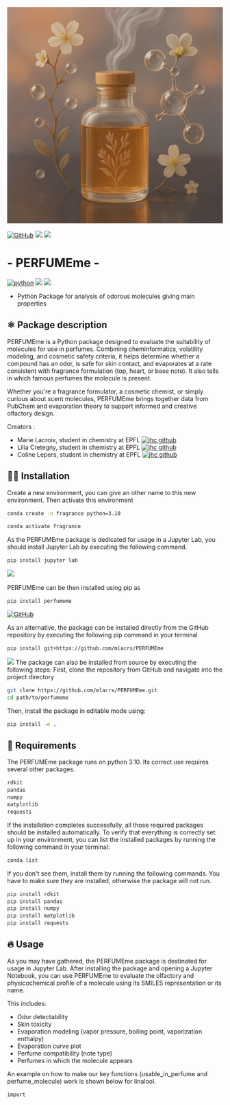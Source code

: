 <img width="700" alt="logo" src="https://github.com/mlacrx/PERFUMEme/blob/main/assets/banner.png">

[![GitHub](https://img.shields.io/badge/github-%2395c5c6.svg?style=for-the-badge&logo=github&logoColor=white)](https://github.com/mlacrx/PERFUMEme)
[![](https://img.shields.io/badge/Python-%23fcd2de?style=for-the-badge&logo=python&logoColor=white)](https://www.python.org/)
[![](https://img.shields.io/badge/Jupyter-%23b39eb5.svg?&style=for-the-badge&logo=Jupyter&logoColor=white)](https://jupyter.org/)

# -         PERFUMEme      - 

[![python](https://img.shields.io/badge/Python-3.10-3776AB.svg?style=flat&logo=python&logoColor=blue)](https://www.python.org)
[![](https://img.shields.io/badge/Contributors-3-purple.svg)](https://github.com/mlacrx/PERFUMEme/graphs/contributors)
[![](https://img.shields.io/badge/License-MIT-pink.svg)](https://github.com/mlacrx/PERFUMEme/blob/main/LICENSE)

 - Python Package for analysis of odorous molecules giving main properties

## ⚛️  Package description

PERFUMEme is a Python package designed to evaluate the suitability of molecules for use in perfumes. Combining cheminformatics, volatility modeling, and cosmetic safety criteria, it helps determine whether a compound has an odor, is safe for skin contact, and evaporates at a rate consistent with fragrance formulation (top, heart, or base note). It also tells in which famous perfumes the molecule is present.

Whether you're a fragrance formulator, a cosmetic chemist, or simply curious about scent molecules, PERFUMEme brings together data from PubChem and evaporation theory to support informed and creative olfactory design.

Creators : 
- Marie Lacroix, student in chemistry at EPFL [![jhc github](https://img.shields.io/badge/GitHub-mlacrx-181717.svg?style=flat&logo=github&logoColor=pink)](https://github.com/mlacrx) 
- Lilia Cretegny, student in chemistry at EPFL [![jhc github](https://img.shields.io/badge/GitHub-lilia--crtny-181717.svg?style=flat&logo=github&logoColor=pink)](https://github.com/lilia-crtny) 
- Coline Lepers, student in chemistry at EPFL  [![jhc github](https://img.shields.io/badge/GitHub-clepers-181717.svg?style=flat&logo=github&logoColor=pink)](https://github.com/clepers) 


## 🧑‍💻 Installation 

Create a new environment, you can give an other name to this new environment. Then activate this environment
```bash
conda create -n fragrance python=3.10
```
```bash
conda activate fragrance
```
As the PERFUMEme package is dedicated for usage in a Jupyter Lab, you should install Jupyter Lab by executing the following command.
```bash
pip install jupyter lab
```

[![](https://img.shields.io/badge/pypi-%23FAC898?style=for-the-badge&logo=pypi&logoColor=black)](https://pypi.org/project/perfumeme/)

PERFUMEme can be then installed using pip as
```bash
pip install perfumeme
```
[![GitHub](https://img.shields.io/badge/github-%2395c5c6.svg?style=for-the-badge&logo=github&logoColor=white)](https://github.com/mlacrx/PERFUMEme)

As an alternative, the package can be installed directly from the GitHub repository by executing the following pip command in your terminal
```bash
pip install git+https://github.com/mlacrx/PERFUMEme
```

![](https://img.shields.io/badge/GIT-%23C6E5B1?style=for-the-badge&logo=git&logoColor=black)
The package can also be installed from source by executing the following steps:
First, clone the repository from GitHub and navigate into the project directory
```bash
git clone https://github.com/mlacrx/PERFUMEme.git
cd path/to/perfumeme
```
Then, install the package in editable mode using:
```bash
pip install -e .
```

## 📖 Requirements

The PERFUMEme package runs on python 3.10. 
Its correct use requires several other packages.
```bash
rdkit
pandas
numpy
matplotlib
requests
```

If the installation completes successfully, all those required packages should be installed automatically.
To verify that everything is correctly set up in your environment, you can list the installed packages by running the following command in your terminal:
```bash
conda list
```

If you don't see them, install them by running the following commands. You have to make sure they are installed, otherwise the package will not run.
```bash
pip install rdkit
pip install pandas
pip install numpy
pip install matplotlib
pip install requests
```

## 🔥 Usage

As you may have gathered, the PERFUMEme package is destinated for usage in Jupyter Lab. 
After installing the package and opening a Jupyter Notebook, you can use PERFUMEme to evaluate the olfactory and physicochemical profile of a molecule using its SMILES representation or its name.

This includes:

- Odor detectability
- Skin toxicity
- Evaporation modeling (vapor pressure, boiling point, vaporization enthalpy)
- Evaporation curve plot
- Perfume compatibility (note type)
- Perfumes in which the molecule appears

An example on how to make our key functions (usable_in_perfume and perfume_molecule) work is shown below for linalool. 

```bash
import 













